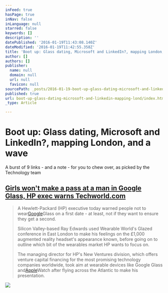 ```yaml
---
inFeed: true
hasPage: true
inNav: false
inLanguage: null
starred: false
keywords: []
description: ''
datePublished: '2016-01-19T11:43:08.140Z'
dateModified: '2016-01-19T11:42:55.358Z'
title: 'Boot up: Glass dating, Microsoft and LinkedIn?, mapping London, and a wave'
author: []
authors: []
publisher:
  name: null
  domain: null
  url: null
  favicon: null
sourcePath: _posts/2016-01-19-boot-up-glass-dating-microsoft-and-linkedin-mapping-lond.md
published: true
url: boot-up-glass-dating-microsoft-and-linkedin-mapping-lond/index.html
_type: Article

---
```

# Boot up: Glass dating, Microsoft and LinkedIn?, mapping London, and a wave

A burst of 9 links - and a note - for you to chew over, as picked by the Technology team

## [Girls won't make a pass at a man in Google Glass, HP exec warns Techworld.com][0]

> A Hewlett-Packard (HP) executive today warned people not to wear[Google][1]Glass on a first date - at least, not if they want to ensure they get a second. 
> 
> Silicon Valley-based Ray Edwards used Wearable World's Glazed conference in East London to make his feelings on the £1,000 augmented reality headset's appearance known, before going on to outline which bit of the wearables market HP wants to focus on. 
> 
> The managing director for HP's New Ventures division, which offers venture capital financing for the most promising technology companies worldwide, took aim at wearable devices like Google Glass and[Apple][2]Watch after flying across the Atlantic to make his presentation. 

![](https://the-grid-user-content.s3-us-west-2.amazonaws.com/3fc910c8-a857-499e-aa98-c9e965defb44.jpg)

[0]: http://news.techworld.com/wearables/3582164/girls-wont-make-a-pass-at-a-man-in-google-glass-hp-exec-warns/
[1]: http://www.theguardian.com/technology/google
[2]: http://www.theguardian.com/technology/apple
